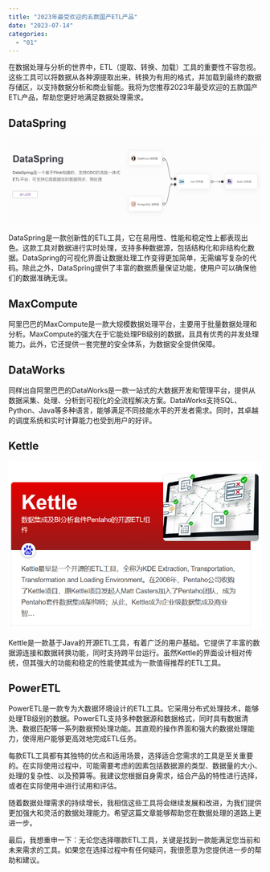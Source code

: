 ```yaml
---
title: "2023年最受欢迎的五款国产ETL产品"
date: "2023-07-14"
categories: 
  - "01"
---
```


在数据处理与分析的世界中，ETL（提取、转换、加载）工具的重要性不容忽视。这些工具可以将数据从各种源提取出来，转换为有用的格式，并加载到最终的数据存储区，以支持数据分析和商业智能。我将为您推荐2023年最受欢迎的五款国产ETL产品，帮助您更好地满足数据处理需求。

## DataSpring

![dataspring](images/1685948911-%E5%B1%8F%E5%B9%95%E6%88%AA%E5%9B%BE-2023-06-05-104631.png)

DataSpring是一款创新性的ETL工具，它在易用性、性能和稳定性上都表现出色。这款工具对数据进行实时处理，支持多种数据源，包括结构化和非结构化数据。DataSpring的可视化界面让数据处理工作变得更加简单，无需编写复杂的代码。除此之外，DataSpring提供了丰富的数据质量保证功能，使用户可以确保他们的数据准确无误。

## MaxCompute

阿里巴巴的MaxCompute是一款大规模数据处理平台，主要用于批量数据处理和分析。MaxCompute的强大在于它能处理PB级别的数据，且具有优秀的并发处理能力。此外，它还提供一套完整的安全体系，为数据安全提供保障。

## DataWorks

同样出自阿里巴巴的DataWorks是一款一站式的大数据开发和管理平台，提供从数据采集、处理、分析到可视化的全流程解决方案。DataWorks支持SQL、Python、Java等多种语言，能够满足不同技能水平的开发者需求。同时，其卓越的调度系统和实时计算能力也受到用户的好评。

## Kettle

![](images/1689131518-kettle.png)

Kettle是一款基于Java的开源ETL工具，有着广泛的用户基础。它提供了丰富的数据源连接和数据转换功能，同时支持跨平台运行。虽然Kettle的界面设计相对传统，但其强大的功能和稳定的性能使其成为一款值得推荐的ETL工具。

## PowerETL

PowerETL是一款专为大数据环境设计的ETL工具。它采用分布式处理技术，能够处理TB级别的数据。PowerETL支持多种数据源和数据格式，同时具有数据清洗、数据匹配等一系列数据预处理功能。其直观的操作界面和强大的数据处理能力，使得用户能够更高效地完成ETL任务。

每款ETL工具都有其独特的优点和适用场景，选择适合您需求的工具是至关重要的。在实际使用过程中，可能需要考虑的因素包括数据源的类型、数据量的大小、处理的复杂性、以及预算等。我建议您根据自身需求，结合产品的特性进行选择，或者在实际使用中进行试用和评估。

随着数据处理需求的持续增长，我相信这些工具将会继续发展和改进，为我们提供更加强大和灵活的数据处理能力。希望这篇文章能够帮助您在数据处理的道路上更进一步。

最后，我想重申一下：无论您选择哪款ETL工具，关键是找到一款能满足您当前和未来需求的工具。如果您在选择过程中有任何疑问，我很愿意为您提供进一步的帮助和建议。
